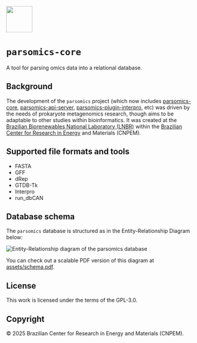 <img align="center" height="70" src="https://i.imgur.com/kYSTmrt.png">

# `parsomics-core`

A tool for parsing omics data into a relational database.

##  Background

The development of the `parsomics` project (which now includes
[parsomics-core](https://gitlab.com/parsomics/parsomics-core),
[parsomics-api-server](https://gitlab.com/parsomics/parsomics-api-server),
[parsomics-plugin-interpro](https://gitlab.com/parsomics/parsomics-plugin-interpro),
etc) was driven by the needs of prokaryote metagenomics research, though aims
to be adaptable to other studies within bioinformatics. It was created at the
[Brazilian Biorenewables National Laboratory (LNBR)](https://lnbr.cnpem.br/)
within the [Brazilian Center for Research in Energy](https://cnpem.br/) and
Materials (CNPEM).

## Supported file formats and tools

- FASTA
- GFF
- dRep
- GTDB-Tk
- Interpro
- run_dbCAN

## Database schema

The `parsomics` database is structured as in the Entity-Relationship Diagram below:

![Entity-Relationship diagram of the parsomics database](https://i.imgur.com/lGfkn3l.png)

You can check out a scalable PDF version of this diagram at [assets/schema.pdf](assets/schema.pdf).

## License

This work is licensed under the terms of the GPL-3.0.

## Copyright

© 2025 Brazilian Center for Research in Energy and Materials (CNPEM).
